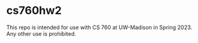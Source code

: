 # cs760hw2
This repo is intended for use with CS 760 at UW-Madison in Spring 2023.  Any other use is prohibited.
